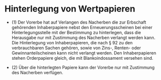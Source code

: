 # Hinterlegung von Wertpapieren

- (1) Der Vorerbe hat auf Verlangen des Nacherben die zur Erbschaft gehörenden Inhaberpapiere nebst den Erneuerungsscheinen bei einer Hinterlegungsstelle mit der Bestimmung zu hinterlegen, dass die Herausgabe nur mit Zustimmung des Nacherben verlangt werden kann. Die Hinterlegung von Inhaberpapieren, die nach § 92 zu den verbrauchbaren Sachen gehören, sowie von Zins-, Renten- oder Gewinnanteilscheinen kann nicht verlangt werden. Den Inhaberpapieren stehen Orderpapiere gleich, die mit Blankoindossament versehen sind.

- (2) Über die hinterlegten Papiere kann der Vorerbe nur mit Zustimmung des Nacherben verfügen.

